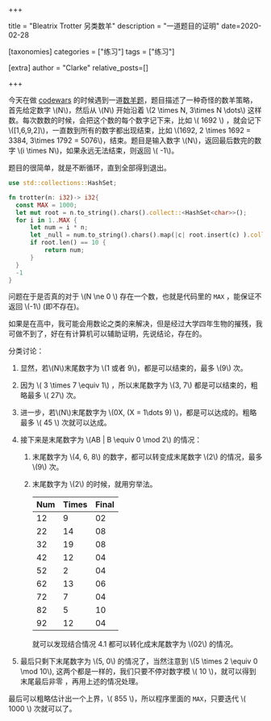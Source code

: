 +++

title = "Bleatrix Trotter 另类数羊"
description = "一道题目的证明"
date=2020-02-28

[taxonomies]
categories = ["练习"]
tags = ["练习"]

[extra]
author = "Clarke"
relative_posts=[]

+++

今天在做 [codewars](https://www.codewars.com/) 的时候遇到一道[数羊题](https://www.codewars.com/kata/59245b3c794d54b06600002a)，题目描述了一种奇怪的数羊策略，首先给定数字 \\(N\\)，然后从 \\(N\\) 开始沿着 \\(2 \times N, 3\times N \dots\\) 这样数。每次数数的时候，会把这个数的每个数字记下来，比如 \\( 1692 \\) ，就会记下 \\([1,6,9,2]\\)，一直数到所有的数字都出现结束，比如 \\(1692, 2 \times 1692 = 3384, 3\times 1792 = 5076\\)，结束。题目是输入数字 \\(N\\)，返回最后数完的数字 \\(i \times N\\)，如果永远无法结束，则返回 \\( -1\\)。

题目的很简单，就是不断循环，直到全部得到退出。

```rust
use std::collections::HashSet;

fn trotter(n: i32)-> i32{
  const MAX = 1000;
  let mut root = n.to_string().chars().collect::<HashSet<char>>();
  for i in 1..MAX {
      let num = i * n;
      let _null = num.to_string().chars().map(|c| root.insert(c) ).collect::<HashSet<bool>>();
      if root.len() == 10 {
          return num;
      }
  }
  -1
}
```

问题在于是否真的对于 \\(N \ne 0 \\) 存在一个数，也就是代码里的  `MAX` ，能保证不返回 \\(-1\\) (即不存在)。

如果是在高中，我可能会用数论之类的来解决，但是经过大学四年生物的摧残，我可做不到了，好在有计算机可以辅助证明，先说结论，存在的。

分类讨论：

1. 显然，若\\(N\\)末尾数字为 \\(1 或者 9\\)，都是可以结束的，最多 \\(9\\) 次。

2. 因为 \\( 3 \times 7 \equiv 1\\) ，所以末尾数字为 \\(3, 7\\) 都是可以结束的，粗略最多 \\( 27\\) 次。

3. 进一步，若\\(N\\)末尾数字为 \\(0X, (X = 1\dots 9) \\)，都是可以达成的。粗略最多 \\( 45 \\) 次就可以达成。

4. 接下来是末尾数字为 \\(AB | B \equiv 0 \mod 2\\) 的情况：

   1. 末尾数字为 \\(4, 6, 8\\) 的数字，都可以转变成末尾数字 \\(2\\) 的情况，最多 \\(9\\) 次。

   2. 末尾数字为 \\(2\\) 的时候，就用穷举法。

      | Num  | Times | Final |
      | ---- | ----- | ----- |
      | 12   | 9     | 02    |
      | 22   | 14    | 08    |
      | 32   | 19    | 08    |
      | 42   | 12    | 04    |
      | 52   | 2     | 04    |
      | 62   | 13    | 06    |
      | 72   | 7     | 04    |
      | 82   | 5     | 10    |
      | 92   | 12    | 04    |

      就可以发现结合情况 4.1 都可以转化成末尾数字为 \\(02\\) 的情况。

5. 最后只剩下末尾数字为 \\(5, 0\\) 的情况了，当然注意到 \\(5 \times 2 \equiv 0 \mod 10\\),  这两个都是一样的，我们只要不停对数字模 \\( 10 \\)，就可以得到末尾最后非零 ，再用上述的情况处理。

最后可以粗略估计出一个上界，\\( 855 \\)，所以程序里面的 `MAX`，只要迭代 \\( 1000 \\) 次就可以了。